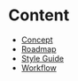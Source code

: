 ﻿# Content
- [Concept](Concept/Concept.md "Concept")
- [Roadmap](Roadmap.md "Roadmap")
- [Style Guide](Style.md "Style")
- [Workflow](Workflow.md "Workflow")

